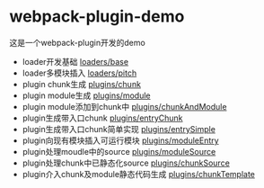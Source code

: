 # webpack-plugin-demo

这是一个webpack-plugin开发的demo

- loader开发基础 [loaders/base](https://github.com/AlfredMou/webpack-plugin-demo/tree/master/loaders/base)
- loader多模块插入 [loaders/pitch](https://github.com/AlfredMou/webpack-plugin-demo/tree/master/loaders/pitch)
- plugin chunk生成 [plugins/chunk](https://github.com/AlfredMou/webpack-plugin-demo/tree/master/plugins/chunk)
- plugin module生成 [plugins/module](https://github.com/AlfredMou/webpack-plugin-demo/tree/master/plugins/module)
- plugin module添加到chunk中 [plugins/chunkAndModule](https://github.com/AlfredMou/webpack-plugin-demo/tree/master/plugins/chunkAndModule)
- plugin生成带入口chunk [plugins/entryChunk](https://github.com/AlfredMou/webpack-plugin-demo/tree/master/plugins/entryChunk)
- plugin生成带入口chunk简单实现  [plugins/entrySimple](https://github.com/AlfredMou/webpack-plugin-demo/tree/master/plugins/entrySimple)
- plugin向现有模块插入可运行模块 [plugins/moduleEntry](https://github.com/AlfredMou/webpack-plugin-demo/tree/master/plugins/moduleEntry)
- plugin处理moudle中的source [plugins/moduleSource](https://github.com/AlfredMou/webpack-plugin-demo/tree/master/plugins/moduleSource)
- plugin处理chunk中已静态化source [plugins/chunkSource](https://github.com/AlfredMou/webpack-plugin-demo/tree/master/plugins/chunkSource)
- plugin介入chunk及module静态代码生成 [plugins/chunkTemplate](https://github.com/AlfredMou/webpack-plugin-demo/tree/master/plugins/chunkTemplate)